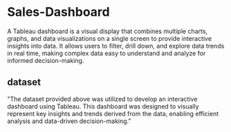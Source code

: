 # Sales-Dashboard
A Tableau dashboard is a visual display that combines multiple charts, graphs, and data visualizations on a single screen to provide interactive insights into data. It allows users to filter, drill down, and explore data trends in real time, making complex data easy to understand and analyze for informed decision-making.
## dataset 
"The dataset provided above was utilized to develop an interactive dashboard using Tableau. This dashboard was designed to visually represent key insights and trends derived from the data, enabling efficient analysis and data-driven decision-making."
